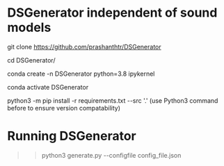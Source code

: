 # DSGenerator independent of sound models

git clone https://github.com/prashanthtr/DSGenerator

cd DSGenerator/

conda create -n DSGenerator python=3.8 ipykernel

conda activate DSGenerator

python3 -m pip install -r requirements.txt --src '.' (use Python3 command before to ensure version compatability)


# Running DSGenerator

>> python3 generate.py --configfile config_file.json